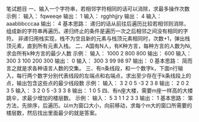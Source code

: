 笔试题目
一、输入一个字符串，若相邻字符相同的话可以消除，求最多操作次数
示例：
输入：
fqweeqe
输出：
1
输入：
rgghhjjry
输出：
4
输入：
aaabbbcccaa
输出：
4
基本思路：
递归的话从前往后遍历比较若相邻则消除，组成新的字符串再遍历。递归终止的条件是遍历一次之后相邻之间没有相同的字符。
非递归用栈实现，栈不为空且新的元素与栈顶元素相同时，次数+1，弹出栈顶元素，直到所有元素入栈。
二、A国有N人，有K种方言，每种方言的人数为Ni,求会所有k种方言的最少人数
示例：
输入：
1000 2
800 800
输出：
600
输入：
300 3
100 200 300
输出：
0
输入：
300 3
99 98 97
输出：
0
基本思路：
简而言之就是求各种语言人数的交集。
三、有n条线段，和一个数字k，下面n行输入，每行两个数字分别代表线段的左端点和右端点，求出至少存在于k条线段上的点，输出包含这些点的最少线段数
示例：
输入：
3 2
0 5
-3 2
3 8
输出：
2
0 2
3 5
输入：
3 2
0 5
-3 3
3 8
输出：
1
0 5
四、有n座大楼，需要m座一样高的大楼跳伞，求最少增加的楼层数。
示例：
输入：
5 3
1 1 2 3 3
输出：
1
基本思路：
笨方法，先排序，后遍历。以m为窗口大小，向前移动，求每个m大的窗口所需要的楼层数，然后找出里面最少的就是答案。
